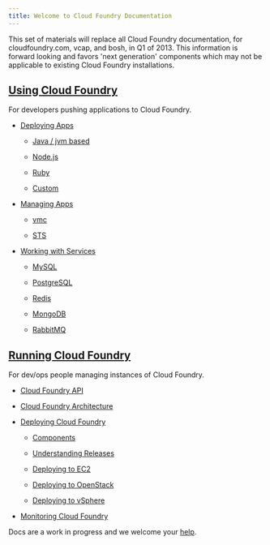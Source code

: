 ```yaml
---
title: Welcome to Cloud Foundry Documentation
---
```


This set of materials will replace all Cloud Foundry documentation, for cloudfoundry.com, vcap, and bosh, in Q1 of 2013.
This information is forward looking and favors 'next generation' components which may not be applicable to existing Cloud Foundry installations.

## [Using Cloud Foundry](docs/using/index.html)

For developers pushing applications to Cloud Foundry.

* [Deploying Apps](docs/using/deploying-apps/index.html)

  * [Java / jvm based](docs/using/deploying-apps/jvm/index.html)

  * [Node.js](docs/using/deploying-apps/javascript/index.html)

  * [Ruby](docs/using/deploying-apps/ruby/index.html)

  * [Custom](docs/using/deploying-apps/custom/index.html)

* [Managing Apps](docs/using/managing-apps/index.html)

  * [vmc](docs/using/managing-apps/vmc/index.html)

  * [STS](docs/using/managing-apps/sts/index.html)

* [Working with Services](docs/using/working-with-services/index.html)

  * [MySQL](docs/using/working-with-services/mysql.html)

  * [PostgreSQL](docs/using/working-with-services/postgresql.html)

  * [Redis](docs/using/working-with-services/redis.html)

  * [MongoDB](docs/using/working-with-services/mongodb.html)

  * [RabbitMQ](docs/using/working-with-services/rabbit.html)


## [Running Cloud Foundry](docs/running/index.html)

For dev/ops people managing instances of Cloud Foundry.

* [Cloud Foundry API](docs/running/api/index.html)

* [Cloud Foundry Architecture](docs/running/architecture/index.html)

* [Deploying Cloud Foundry](docs/running/deploying-cf/index.html)

  * [Components](docs/running/deploying-cf/components/index.html)

  * [Understanding Releases](docs/running/deploying-cf/releases/index.html)

  * [Deploying to EC2](docs/running/deploying-cf/ec2/index.html)

  * [Deploying to OpenStack](docs/running/deploying-cf/openstack/index.html)

  * [Deploying to vSphere](docs/running/deploying-cf/vsphere/index.html)

* [Monitoring Cloud Foundry](docs/running/monitoring/index.html)


Docs are a work in progress and we welcome your [help](http://github.com/cloudfoundry/docs).
